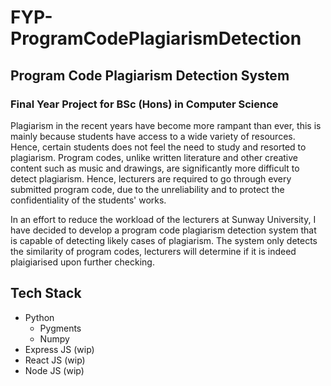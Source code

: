 # FYP-ProgramCodePlagiarismDetection

## Program Code Plagiarism Detection System 

### Final Year Project for BSc (Hons) in Computer Science
Plagiarism in the recent years have become more rampant than ever, this is mainly because students have access to a wide variety of resources.  Hence, certain students does not feel the need to study and resorted to plagiarism. Program codes, unlike written literature and other creative content such as music and drawings, are significantly more difficult to detect plagiarism. Hence, lecturers are required to go through every submitted program code, due to the unreliability and to protect the confidentiality of the students' works. 

In an effort to reduce the workload of the lecturers at Sunway University, I have decided to develop a program code plagiarism detection system that is capable of detecting likely cases of plagiarism. The system only detects the similarity of program codes, lecturers will determine if it is indeed plaigiarised upon further checking.   


## Tech Stack
- Python
  - Pygments
  - Numpy
- Express JS (wip)
- React JS (wip)
- Node JS (wip)
